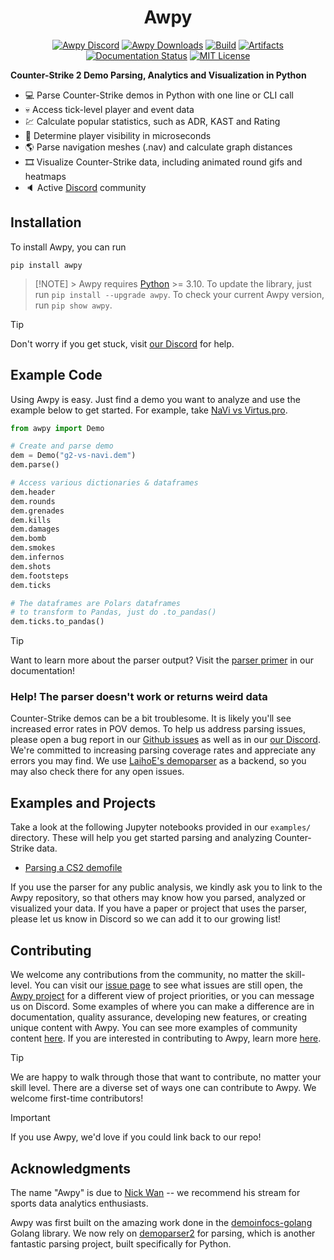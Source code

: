 <div align="center">
<h1>Awpy</h1>

[![Awpy Discord](https://img.shields.io/discord/868146581419999232?color=blue&label=Discord&logo=discord)](https://discord.gg/W34XjsSs2H) [![Awpy Downloads](https://static.pepy.tech/personalized-badge/awpy?period=total&units=international_system&left_color=grey&right_color=blue&left_text=Downloads)](https://pepy.tech/project/awpy) [![Build](https://github.com/pnxenopoulos/awpy/actions/workflows/build.yml/badge.svg)](https://github.com/pnxenopoulos/awpy/actions/workflows/build.yml) [![Artifacts](https://github.com/pnxenopoulos/awpy/actions/workflows/artifacts.yml/badge.svg)](https://github.com/pnxenopoulos/awpy/actions/workflows/artifacts.yml) [![Documentation Status](https://readthedocs.org/projects/awpy/badge/?version=latest)](https://awpy.readthedocs.io/en/latest/?badge=latest) [![MIT License](https://img.shields.io/badge/license-MIT-lightgrey)](https://github.com/pnxenopoulos/awpy/blob/main/LICENSE)

</div>

**Counter-Strike 2 Demo Parsing, Analytics and Visualization in Python**

- :computer: Parse Counter-Strike demos in Python with one line or CLI call
- :skull: Access tick-level player and event data
- :chart: Calculate popular statistics, such as ADR, KAST and Rating
- :mag_right: Determine player visibility in microseconds
- :earth_americas: Parse navigation meshes (.nav) and calculate graph distances
- 🎞️ Visualize Counter-Strike data, including animated round gifs and heatmaps
- :speaker: Active [Discord](https://discord.gg/W34XjsSs2H) community

## Installation

To install Awpy, you can run

```
pip install awpy
```

> [!NOTE] > Awpy requires [Python](https://www.python.org/downloads/) >= 3.10. To update the library, just run `pip install --upgrade awpy`. To check your current Awpy version, run `pip show awpy`.

> [!TIP]
> Don't worry if you get stuck, visit [our Discord](https://discord.gg/W34XjsSs2H) for help.

## Example Code

Using Awpy is easy. Just find a demo you want to analyze and use the example below to get started. For example, take [NaVi vs Virtus.pro](https://www.hltv.org/stats/matches/mapstatsid/169189/natus-vincere-vs-virtuspro).

```python
from awpy import Demo

# Create and parse demo
dem = Demo("g2-vs-navi.dem")
dem.parse()

# Access various dictionaries & dataframes
dem.header
dem.rounds
dem.grenades
dem.kills
dem.damages
dem.bomb
dem.smokes
dem.infernos
dem.shots
dem.footsteps
dem.ticks

# The dataframes are Polars dataframes
# to transform to Pandas, just do .to_pandas()
dem.ticks.to_pandas()
```

> [!TIP]
> Want to learn more about the parser output? Visit the [parser primer](https://awpy.readthedocs.io/en/latest/parser_output.html) in our documentation!

### Help! The parser doesn't work or returns weird data

Counter-Strike demos can be a bit troublesome. It is likely you'll see increased error rates in POV demos. To help us address parsing issues, please open a bug report in our [Github issues](https://github.com/pnxenopoulos/awpy/issues) as well as in our [our Discord](https://discord.gg/3JrhKYcEKW). We're committed to increasing parsing coverage rates and appreciate any errors you may find. We use [LaihoE's demoparser](https://github.com/LaihoE/demoparser) as a backend, so you may also check there for any open issues.

## Examples and Projects

Take a look at the following Jupyter notebooks provided in our `examples/` directory. These will help you get started parsing and analyzing Counter-Strike data.

- [Parsing a CS2 demofile](https://github.com/pnxenopoulos/awpy/blob/main/examples/00_Parsing_a_CS2_Demofile.ipynb)

If you use the parser for any public analysis, we kindly ask you to link to the Awpy repository, so that others may know how you parsed, analyzed or visualized your data. If you have a paper or project that uses the parser, please let us know in Discord so we can add it to our growing list!

## Contributing

We welcome any contributions from the community, no matter the skill-level. You can visit our [issue page](https://github.com/pnxenopoulos/awpy/issues) to see what issues are still open, the [Awpy project](https://github.com/users/pnxenopoulos/projects/5) for a different view of project priorities, or you can message us on Discord. Some examples of where you can make a difference are in documentation, quality assurance, developing new features, or creating unique content with Awpy. You can see more examples of community content [here](https://awpy.readthedocs.io/en/latest/projects.html). If you are interested in contributing to Awpy, learn more [here](https://github.com/pnxenopoulos/awpy/blob/main/CONTRIBUTING.md).

> [!TIP]
> We are happy to walk through those that want to contribute, no matter your skill level. There are a diverse set of ways one can contribute to Awpy. We welcome first-time contributors!

> [!IMPORTANT]
> If you use Awpy, we'd love if you could link back to our repo!

## Acknowledgments

The name "Awpy" is due to [Nick Wan](https://www.twitch.tv/nickwan_datasci) -- we recommend his stream for sports data analytics enthusiasts.

Awpy was first built on the amazing work done in the [demoinfocs-golang](https://github.com/markus-wa/demoinfocs-golang) Golang library. We now rely on [demoparser2](https://github.com/LaihoE/demoparser) for parsing, which is another fantastic parsing project, built specifically for Python.
